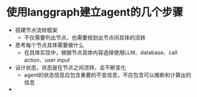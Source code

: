 # 使用langgraph建立agent的几个步骤
- 搭建节点流转框架
  - 不仅需要列出节点，也需要规划出节点间具体的流转
- 思考每个节点具体需要做什么
  - 在具体实现中，根据节点具体内容选择使用LLM、database、call action、user input
- 设计状态，状态是在节点之间流转，会不断变化
  - agent的状态信息应包含重要的不变信息，不应包含可以推断和计算出的信息
- 